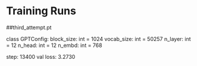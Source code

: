 # Training Runs

##third_attempt.pt

class GPTConfig:
    block_size: int = 1024
    vocab_size: int = 50257
    n_layer: int = 12
    n_head: int = 12
    n_embd: int = 768

step: 13400
val loss: 3.2730